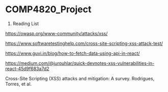 # COMP4820_Project


1. Reading List

https://owasp.org/www-community/attacks/xss/

https://www.softwaretestinghelp.com/cross-site-scripting-xss-attack-test/

https://www.guvi.in/blog/how-to-fetch-data-using-api-in-react/

https://medium.com/@jurouhlar/quick-devnotes-xss-vulnerabilities-in-react-45d9f683a7d2

Cross-Site Scripting (XSS) attacks and mitigation: A survey. Rodrigues, Torres, et al. 
